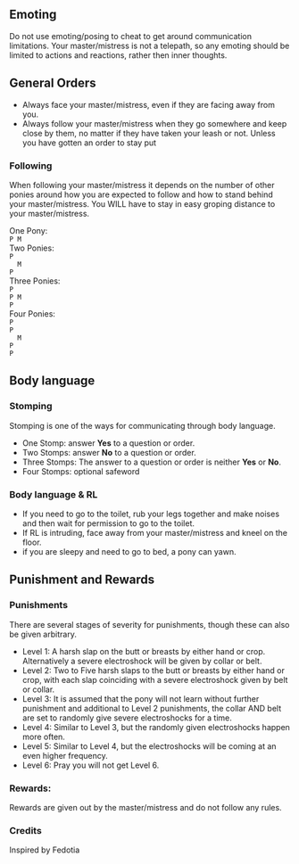 ## Emoting

Do not use emoting/posing to cheat to get around communication limitations.
Your master/mistress is not a telepath, so any emoting should be limited to actions and reactions, rather then inner thoughts.

## General Orders

- Always face your master/mistress, even if they are facing away from you.
- Always follow your master/mistress when they go somewhere and keep close by them, no matter if they have taken your leash or not. Unless you have gotten an order to stay put

### Following

When following your master/mistress it depends on the number of other ponies around how you are expected to follow and how to stand behind your master/mistress.
You WILL have to stay in easy groping distance to your master/mistress.

One Pony:\
		`P M`\
Two Ponies:\
		`P  `\
		`  M`\
		`P  `\
Three Ponies:\
		`P  `\
		`P M`\
		`P  `\
Four Ponies:\
		`P  `\
		`P  `\
		`  M`\
		`P  `\
		`P  `

## Body language

### Stomping

Stomping is one of the ways for communicating through body language.

- One Stomp: answer **Yes** to a question or order.
- Two Stomps: answer **No** to a question or order.
- Three Stomps: The answer to a question or order is neither **Yes** or **No**.
- Four Stomps: optional safeword

### Body language & RL

- If you need to go to the toilet, rub your legs together and make noises and then wait for permission to go to the toilet.
- If RL is intruding, face away from your master/mistress and kneel on the floor.
- if you are sleepy and need to go to bed, a pony can yawn.

## Punishment and Rewards

### Punishments

There are several stages of severity for punishments, though these can also be given arbitrary.

- Level 1: A harsh slap on the butt or breasts by either hand or crop. Alternatively a severe electroshock will be given by collar or belt.
- Level 2: Two to Five harsh slaps to the butt or breasts by either hand or crop, with each slap coinciding with a severe electroshock given by belt or collar.
- Level 3: It is assumed that the pony will not learn without further punishment and additional to Level 2 punishments, the collar AND belt are set to randomly give severe electroshocks for a time.
- Level 4: Similar to Level 3, but the randomly given electroshocks happen more often.
- Level 5: Similar to Level 4, but the electroshocks will be coming at an even higher frequency.
- Level 6: Pray you will not get Level 6.

### Rewards:

Rewards are given out by the master/mistress and do not follow any rules.

### Credits

Inspired by Fedotia
